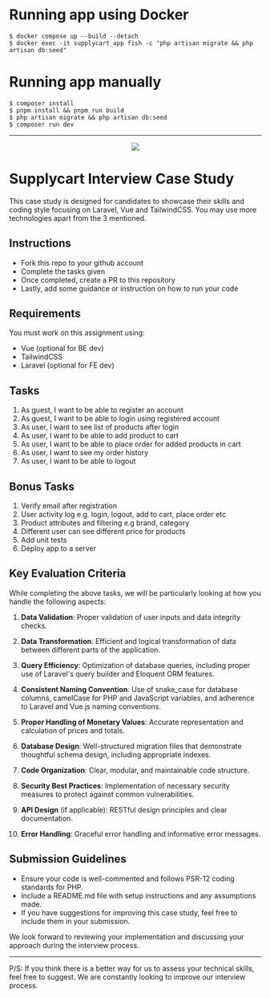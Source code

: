 # Running app using Docker

```console
$ docker compose up --build --detach
$ docker exec -it supplycart_app fish -c "php artisan migrate && php artisan db:seed"
```

# Running app manually

```console
$ composer install
$ pnpm install && pnpm run build
$ php artisan migrate && php artisan db:seed
$ composer run dev
```

---

<p align="center">
    <img align="center" src="https://supplycart.my/wp-content/uploads/2019/09/sc_logo_tm.png">
</p>

# Supplycart Interview Case Study

This case study is designed for candidates to showcase their skills and coding style focusing on Laravel, Vue and TailwindCSS. You may use more technologies apart from the 3 mentioned.

## Instructions

-   Fork this repo to your github account
-   Complete the tasks given
-   Once completed, create a PR to this repository
-   Lastly, add some guidance or instruction on how to run your code

## Requirements

You must work on this assignment using:

-   Vue (optional for BE dev)
-   TailwindCSS
-   Laravel (optional for FE dev)

## Tasks

1. As guest, I want to be able to register an account
2. As guest, I want to be able to login using registered account
3. As user, I want to see list of products after login
4. As user, I want to be able to add product to cart
5. As user, I want to be able to place order for added products in cart
6. As user, I want to see my order history
7. As user, I want to be able to logout

## Bonus Tasks

1. Verify email after registration
2. User activity log e.g. login, logout, add to cart, place order etc
3. Product attributes and filtering e.g brand, category
4. Different user can see different price for products
5. Add unit tests
6. Deploy app to a server

## Key Evaluation Criteria

While completing the above tasks, we will be particularly looking at how you handle the following aspects:

1. **Data Validation**: Proper validation of user inputs and data integrity checks.

2. **Data Transformation**: Efficient and logical transformation of data between different parts of the application.

3. **Query Efficiency**: Optimization of database queries, including proper use of Laravel's query builder and Eloquent ORM features.

4. **Consistent Naming Convention**: Use of snake_case for database columns, camelCase for PHP and JavaScript variables, and adherence to Laravel and Vue.js naming conventions.

5. **Proper Handling of Monetary Values**: Accurate representation and calculation of prices and totals.

6. **Database Design**: Well-structured migration files that demonstrate thoughtful schema design, including appropriate indexes.

7. **Code Organization**: Clear, modular, and maintainable code structure.

8. **Security Best Practices**: Implementation of necessary security measures to protect against common vulnerabilities.

9. **API Design** (if applicable): RESTful design principles and clear documentation.

10. **Error Handling**: Graceful error handling and informative error messages.

## Submission Guidelines

-   Ensure your code is well-commented and follows PSR-12 coding standards for PHP.
-   Include a README.md file with setup instructions and any assumptions made.
-   If you have suggestions for improving this case study, feel free to include them in your submission.

We look forward to reviewing your implementation and discussing your approach during the interview process.

---

P/S: If you think there is a better way for us to assess your technical skills, feel free to suggest. We are constantly looking to improve our interview process.

